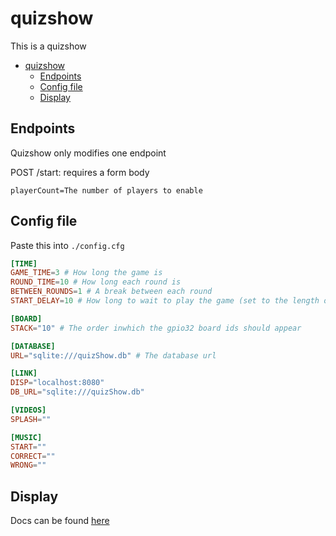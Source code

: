 # quizshow

This is a quizshow

- [quizshow](#quizshow)
  - [Endpoints](#endpoints)
  - [Config file](#config-file)
  - [Display](#display)

## Endpoints

Quizshow only modifies one endpoint

POST /start: requires a form body 

```curl
playerCount=The number of players to enable
```

## Config file

Paste this into `./config.cfg`

```conf
[TIME]
GAME_TIME=3 # How long the game is
ROUND_TIME=10 # How long each round is
BETWEEN_ROUNDS=1 # A break between each round
START_DELAY=10 # How long to wait to play the game (set to the length of the splash video)

[BOARD]
STACK="10" # The order inwhich the gpio32 board ids should appear

[DATABASE]
URL="sqlite:///quizShow.db" # The database url

[LINK]
DISP="localhost:8080"
DB_URL="sqlite:///quizShow.db"

[VIDEOS]
SPLASH=""

[MUSIC]
START=""
CORRECT=""
WRONG=""
```

## Display

Docs can be found [here](../Display/README.md)
